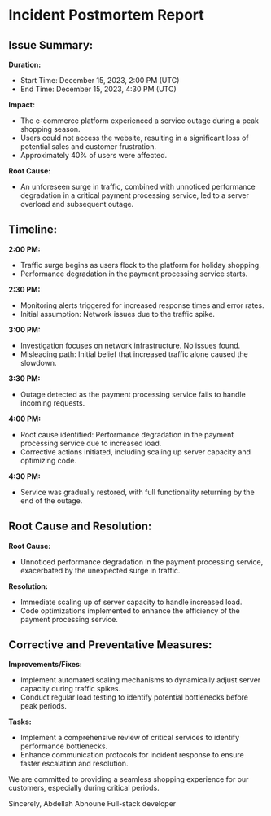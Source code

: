 # Incident Postmortem Report

## Issue Summary:

**Duration:**
- Start Time: December 15, 2023, 2:00 PM (UTC)
- End Time: December 15, 2023, 4:30 PM (UTC)

**Impact:**
- The e-commerce platform experienced a service outage during a peak shopping season.
- Users could not access the website, resulting in a significant loss of potential sales and customer frustration.
- Approximately 40% of users were affected.

**Root Cause:**
- An unforeseen surge in traffic, combined with unnoticed performance degradation in a critical payment processing service, led to a server overload and subsequent outage.

## Timeline:

**2:00 PM:**
- Traffic surge begins as users flock to the platform for holiday shopping.
- Performance degradation in the payment processing service starts.

**2:30 PM:**
- Monitoring alerts triggered for increased response times and error rates.
- Initial assumption: Network issues due to the traffic spike.

**3:00 PM:**
- Investigation focuses on network infrastructure. No issues found.
- Misleading path: Initial belief that increased traffic alone caused the slowdown.

**3:30 PM:**
- Outage detected as the payment processing service fails to handle incoming requests.

**4:00 PM:**
- Root cause identified: Performance degradation in the payment processing service due to increased load.
- Corrective actions initiated, including scaling up server capacity and optimizing code.

**4:30 PM:**
- Service was gradually restored, with full functionality returning by the end of the outage.

## Root Cause and Resolution:

**Root Cause:**
- Unnoticed performance degradation in the payment processing service, exacerbated by the unexpected surge in traffic.

**Resolution:**
- Immediate scaling up of server capacity to handle increased load.
- Code optimizations implemented to enhance the efficiency of the payment processing service.

## Corrective and Preventative Measures:

**Improvements/Fixes:**
- Implement automated scaling mechanisms to dynamically adjust server capacity during traffic spikes.
- Conduct regular load testing to identify potential bottlenecks before peak periods.

**Tasks:**
- Implement a comprehensive review of critical services to identify performance bottlenecks.
- Enhance communication protocols for incident response to ensure faster escalation and resolution.

We are committed to providing a seamless shopping experience for our customers, especially during critical periods.

Sincerely,
	Abdellah Abnoune
	Full-stack developer

